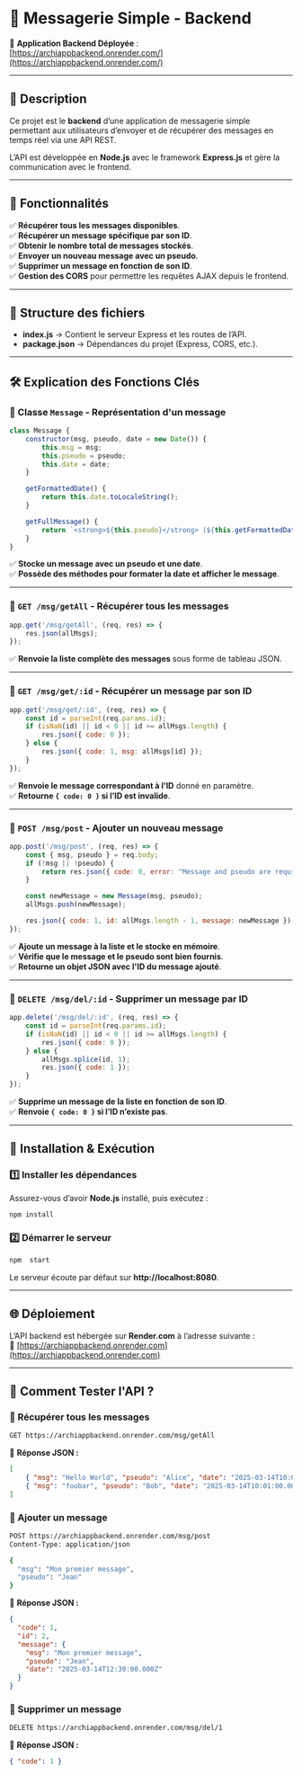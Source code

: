 # **📌 Messagerie Simple - Backend**  

🔗 **Application Backend Déployée** : [https://archiappbackend.onrender.com/](https://archiappbackend.onrender.com/)  

---

## **📝 Description**  
Ce projet est le **backend** d’une application de messagerie simple permettant aux utilisateurs d’envoyer et de récupérer des messages en temps réel via une API REST.  

L’API est développée en **Node.js** avec le framework **Express.js** et gère la communication avec le frontend.  

---

## **🚀 Fonctionnalités**
✅ **Récupérer tous les messages disponibles**.  
✅ **Récupérer un message spécifique par son ID**.  
✅ **Obtenir le nombre total de messages stockés**.  
✅ **Envoyer un nouveau message avec un pseudo**.  
✅ **Supprimer un message en fonction de son ID**.  
✅ **Gestion des CORS** pour permettre les requêtes AJAX depuis le frontend.  

---

## **📂 Structure des fichiers**
- **index.js** → Contient le serveur Express et les routes de l’API.  
- **package.json** → Dépendances du projet (Express, CORS, etc.).  

---

## **🛠 Explication des Fonctions Clés**
### **📜 Classe `Message` - Représentation d'un message**
```javascript
class Message {
    constructor(msg, pseudo, date = new Date()) {
        this.msg = msg;
        this.pseudo = pseudo;
        this.date = date;
    }

    getFormattedDate() {
        return this.date.toLocaleString();
    }

    getFullMessage() {
        return `<strong>${this.pseudo}</strong> (${this.getFormattedDate()}): ${this.msg}`;
    }
}
```
✅ **Stocke un message avec un pseudo et une date**.  
✅ **Possède des méthodes pour formater la date et afficher le message**.  

---

### **📩 `GET /msg/getAll` - Récupérer tous les messages**
```javascript
app.get('/msg/getAll', (req, res) => {
    res.json(allMsgs);
});
```
✅ **Renvoie la liste complète des messages** sous forme de tableau JSON.  

---

### **📜 `GET /msg/get/:id` - Récupérer un message par son ID**
```javascript
app.get('/msg/get/:id', (req, res) => {
    const id = parseInt(req.params.id);
    if (isNaN(id) || id < 0 || id >= allMsgs.length) {
        res.json({ code: 0 });
    } else {
        res.json({ code: 1, msg: allMsgs[id] });
    }
});
```
✅ **Renvoie le message correspondant à l’ID** donné en paramètre.  
✅ **Retourne `{ code: 0 }` si l’ID est invalide**.  

---

### **📜 `POST /msg/post` - Ajouter un nouveau message**
```javascript
app.post('/msg/post', (req, res) => {
    const { msg, pseudo } = req.body;
    if (!msg || !pseudo) {
        return res.json({ code: 0, error: "Message and pseudo are required" });
    }

    const newMessage = new Message(msg, pseudo);
    allMsgs.push(newMessage);

    res.json({ code: 1, id: allMsgs.length - 1, message: newMessage });
});
```
✅ **Ajoute un message à la liste et le stocke en mémoire**.  
✅ **Vérifie que le message et le pseudo sont bien fournis**.  
✅ **Retourne un objet JSON avec l'ID du message ajouté**.  

---

### **📜 `DELETE /msg/del/:id` - Supprimer un message par ID**
```javascript
app.delete('/msg/del/:id', (req, res) => {
    const id = parseInt(req.params.id);
    if (isNaN(id) || id < 0 || id >= allMsgs.length) {
        res.json({ code: 0 });
    } else {
        allMsgs.splice(id, 1);
        res.json({ code: 1 });
    }
});
```
✅ **Supprime un message de la liste en fonction de son ID**.  
✅ **Renvoie `{ code: 0 }` si l’ID n’existe pas**.  

---

## **📌 Installation & Exécution**
### **1️⃣ Installer les dépendances**
Assurez-vous d’avoir **Node.js** installé, puis exécutez :  
```sh
npm install
```

### **2️⃣ Démarrer le serveur**
```sh
npm  start
```
Le serveur écoute par défaut sur **http://localhost:8080**.  

---

## **🌐 Déploiement**
L’API backend est hébergée sur **Render.com** à l’adresse suivante :  
🔗 [https://archiappbackend.onrender.com](https://archiappbackend.onrender.com)  

---

## **📌 Comment Tester l'API ?**
### **📜 Récupérer tous les messages**
```sh
GET https://archiappbackend.onrender.com/msg/getAll
```
📌 **Réponse JSON :**
```json
[
    { "msg": "Hello World", "pseudo": "Alice", "date": "2025-03-14T10:00:00.000Z" },
    { "msg": "foobar", "pseudo": "Bob", "date": "2025-03-14T10:01:00.000Z" }
]
```

### **📜 Ajouter un message**
```sh
POST https://archiappbackend.onrender.com/msg/post
Content-Type: application/json

{
  "msg": "Mon premier message",
  "pseudo": "Jean"
}
```
📌 **Réponse JSON :**
```json
{
  "code": 1,
  "id": 2,
  "message": {
    "msg": "Mon premier message",
    "pseudo": "Jean",
    "date": "2025-03-14T12:30:00.000Z"
  }
}
```

### **📜 Supprimer un message**
```sh
DELETE https://archiappbackend.onrender.com/msg/del/1
```
📌 **Réponse JSON :**
```json
{ "code": 1 }
```

